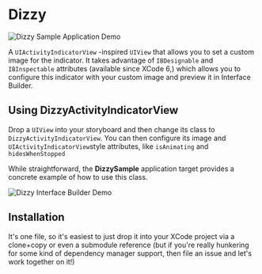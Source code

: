 # Dizzy

![Dizzy Sample Application Demo](https://cloud.githubusercontent.com/assets/517428/16718482/4d6d981c-46d5-11e6-8bc5-78161ec476ab.gif)

A `UIActivityIndicatorView` -inspired `UIView` that allows you to set a custom image for the indicator. It takes advantage of `IBDesignable` and `IBInspectable` attributes (available since XCode 6,) which allows you to configure this indicator with your custom image and preview it in Interface Builder.

## Using DizzyActivityIndicatorView

Drop a `UIView` into your storyboard and then change its class to `DizzyActivityIndicatorView`. You can then configure its image and `UIActivityIndicatorView`style attributes, like `isAnimating` and `hidesWhenStopped`

While straightforward, the __DizzySample__ application target provides a concrete example of how to use this class.

![Dizzy Interface Builder Demo](https://cloud.githubusercontent.com/assets/517428/16718279/6fad2020-46d3-11e6-84be-8f5e5ca374ff.gif)

## Installation

It's one file, so it's easiest to just drop it into your XCode project via a clone+copy or even a submodule reference (but if you're really hunkering for some kind of dependency manager support, then file an issue and let's work together on it!)
